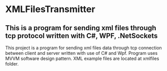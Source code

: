# XMLFilesTransmitter
## This is a program for sending xml files through tcp protocol written with C#, WPF, .NetSockets


This project is a program for sending xml files data through tcp connection between client and server written with use of C# and Wpf. Program uses MVVM software design pattern. XML example files are located at xmlfiles folder.